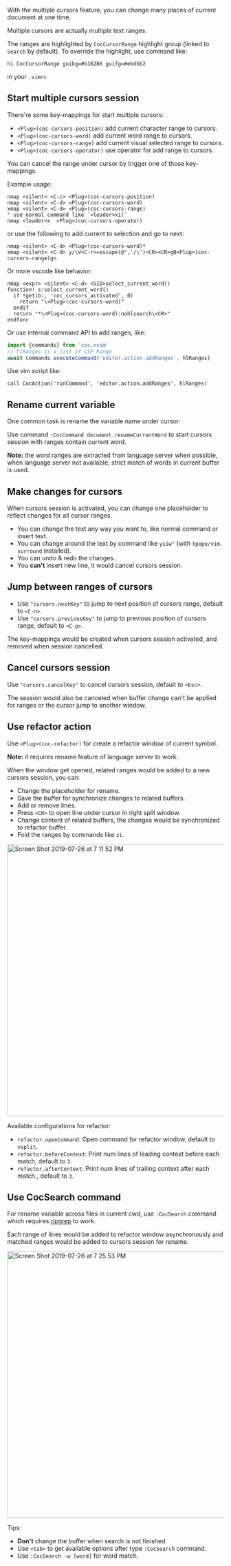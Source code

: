 With the multiple cursors feature, you can change many places of current document at one time.

Multiple cursors are actually multiple text ranges.

The ranges are highlighted by `CocCursorRange` highlight group (linked to `Search` by default). To override the highlight, use command like:

``` vim
hi CocCursorRange guibg=#b16286 guifg=#ebdbb2
```
in your `.vimrc`

## Start multiple cursors session

There're some key-mappings for start multiple cursors:

* `<Plug>(coc-cursors-position)` add current character range to cursors.
* `<Plug>(coc-cursors-word)` add current word range to cursors.
* `<Plug>(coc-cursors-range)` add current visual selected range to cursors.
* `<Plug>(coc-cursors-operator)` use operator for add range to cursors.

You can cancel the range under cursor by trigger one of those key-mappings.

Example usage:

``` viml
nmap <silent> <C-c> <Plug>(coc-cursors-position)
nmap <silent> <C-d> <Plug>(coc-cursors-word)
xmap <silent> <C-d> <Plug>(coc-cursors-range)
" use normal command like `<leader>xi(`
nmap <leader>x  <Plug>(coc-cursors-operator)
```

or use the following to add current to selection and go to next:

```viml
nmap <silent> <C-d> <Plug>(coc-cursors-word)*
xmap <silent> <C-d> y/\V<C-r>=escape(@",'/\')<CR><CR>gN<Plug>(coc-cursors-range)gn
```

Or more vscode like behavior:

``` viml
nmap <expr> <silent> <C-d> <SID>select_current_word()
function! s:select_current_word()
  if !get(b:, 'coc_cursors_activated', 0)
    return "\<Plug>(coc-cursors-word)"
  endif
  return "*\<Plug>(coc-cursors-word):nohlsearch\<CR>"
endfunc
```

Or use internal command API to add ranges, like:
``` typescript
import {commands} from 'coc.nvim'
// hlRanges is a list of LSP Range
await commands.executeCommand('editor.action.addRanges', hlRanges)
```
Use vim script like:
``` viml
call CocAction('runCommand', 'editor.action.addRanges', hlRanges)
```

## Rename current variable

One common task is rename the variable name under cursor.

Use command `:CocCommand document.renameCurrentWord` to start cursors session with ranges contain current word.

**Note:** the word ranges are extracted from language server when possible, when language server not available, strict match of words in current buffer is used.

## Make changes for cursors

When cursors session is activated, you can change one placeholder to reflect changes for all cursor ranges.

* You can change the text any way you want to, like normal command or insert text.
* You can change around the text by command like `ysiw"` (with `tpope/vim-surround` installed).
* You can undo & redo the changes.
* You **can't** insert new line, it would cancel cursors session.

## Jump between ranges of cursors

* Use `"cursors.nextKey"` to jump to next position of cursors range, default to `<C-n>`.
* Use `"cursors.previousKey"` to jump to previous position of cursors range, default to `<C-p>`.

The key-mappings would be created when cursors session activated, and removed when session cancelled.

## Cancel cursors session

Use `"cursors.cancelKey"` to cancel cursors session, default to `<Esc>`.

The session would also be canceled when buffer change can't be applied for ranges or the cursor jump to another window.

## Use refactor action

Use `<Plug>(coc-refactor)` for create a refactor window of current symbol.

**Note:** it requires rename feature of language server to work.

When the window get opened, related ranges would be added to a new cursors session, you can:

* Change the placeholder for rename.
* Save the buffer for synchronize changes to related buffers.
* Add or remove lines.
* Press `<CR>` to open line under cursor in right split window.
* Change content of related buffers, the changes would be synchronized to refactor buffer.
* Fold the ranges by commands like `zi`.

<img width="632" alt="Screen Shot 2019-07-26 at 7 11 52 PM" src="https://user-images.githubusercontent.com/251450/61948104-8b385680-afd9-11e9-9858-cc980985ce3c.png">

Available configurations for refactor:

* `refactor.openCommand`: Open command for refactor window, default to `vsplit`.
* `refactor.beforeContext`: Print num lines of leading context before each match, default to `3`.
* `refactor.afterContext`: Print num lines of trailing context after each match., default to `3`.

## Use CocSearch command

For rename variable across files in current cwd, use `:CocSearch` command which requires [ripgrep](https://github.com/BurntSushi/ripgrep) to work.

Each range of lines would be added to refactor window asynchronously and matched ranges would be added to cursors session for rename.

<img width="620" alt="Screen Shot 2019-07-26 at 7 25 53 PM" src="https://user-images.githubusercontent.com/251450/61948853-8aa0bf80-afdb-11e9-8e81-107eaed53c4b.png">

Tips:

* **Don't** change the buffer when search is not finished.
* Use `<tab>` to get available options after type `:CocSearch` command.
* Use `:CocSearch -w [word]` for word match.